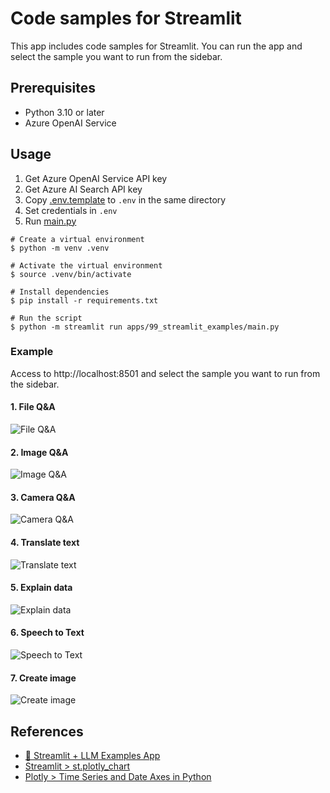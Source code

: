 # Code samples for Streamlit

This app includes code samples for Streamlit. You can run the app and select the sample you want to run from the sidebar.

## Prerequisites

- Python 3.10 or later
- Azure OpenAI Service

## Usage

1. Get Azure OpenAI Service API key
1. Get Azure AI Search API key
1. Copy [.env.template](../../.env.template) to `.env` in the same directory
1. Set credentials in `.env`
1. Run [main.py](./main.py)

```shell
# Create a virtual environment
$ python -m venv .venv

# Activate the virtual environment
$ source .venv/bin/activate

# Install dependencies
$ pip install -r requirements.txt

# Run the script
$ python -m streamlit run apps/99_streamlit_examples/main.py
```

### Example

Access to http://localhost:8501 and select the sample you want to run from the sidebar.

#### 1. File Q&A

![File Q&A](../../docs/images/99_streamlit_examples.fileqa.png)

#### 2. Image Q&A

![Image Q&A](../../docs/images/99_streamlit_examples.imageqa.png)

#### 3. Camera Q&A

![Camera Q&A](../../docs/images/99_streamlit_examples.cameraqa.png)

#### 4. Translate text

![Translate text](../../docs/images/99_streamlit_examples.translate.png)

#### 5. Explain data

![Explain data](../../docs/images/99_streamlit_examples.explaindata.png)

#### 6. Speech to Text

![Speech to Text](../../docs/images/99_streamlit_examples.stt.png)

#### 7. Create image

![Create image](../../docs/images/99_streamlit_examples.createimage.png)

## References

- [🎈 Streamlit + LLM Examples App](https://github.com/streamlit/llm-examples)
- [Streamlit > st.plotly_chart](https://docs.streamlit.io/develop/api-reference/charts/st.plotly_chart)
- [Plotly > Time Series and Date Axes in Python](https://plotly.com/python/time-series/)
